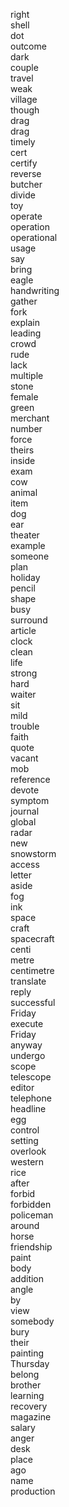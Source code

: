right  
shell  
dot  
outcome  
dark  
couple  
travel  
weak  
village  
though  
drag  
drag  
timely  
cert  
certify  
reverse  
butcher  
divide  
toy  
operate  
operation  
operational  
usage  
say  
bring  
eagle  
handwriting  
gather  
fork  
explain  
leading  
crowd  
rude  
lack  
multiple  
stone  
female  
green  
merchant  
number  
force  
theirs  
inside  
exam  
cow  
animal  
item  
dog  
ear  
theater  
example  
someone  
plan  
holiday  
pencil  
shape  
busy  
surround  
article  
clock  
clean  
life  
strong  
hard  
waiter  
sit  
mild  
trouble  
faith  
quote  
vacant  
mob  
reference  
devote  
symptom  
journal  
global  
radar  
new  
snowstorm  
access  
letter  
aside  
fog  
ink  
space  
craft  
spacecraft  
centi  
metre  
centimetre  
translate  
reply  
successful  
Friday  
execute  
Friday  
anyway  
undergo  
scope  
telescope  
editor  
telephone  
headline  
egg  
control  
setting  
overlook  
western  
rice  
after  
forbid  
forbidden  
policeman  
around  
horse  
friendship  
paint  
body  
addition  
angle  
by  
view  
somebody  
bury  
their  
painting  
Thursday  
belong  
brother  
learning  
recovery  
magazine  
salary  
anger  
desk  
place  
ago  
name  
production  